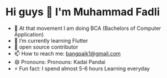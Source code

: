 # Hi guys 👋  I'm Muhammad Fadli

- 🔭 At that movement I am doing BCA (Bachelors of Computer Application)
- 🌱 I’m currently learning Flutter
- 👯 open source contributor
- 📫 How to reach me: bangpaik1@gmail.com
- 😄 Pronouns: Pronouns: Kadai Pandai
- ⚡  Fun fact: I spend almost 5-6 hours Learning everyday

